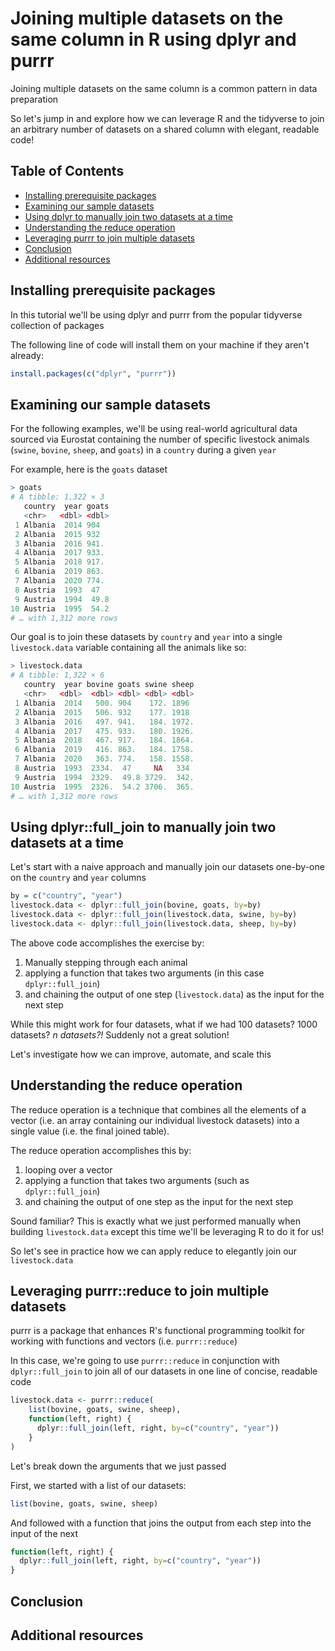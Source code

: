 # Joining multiple datasets on the same column in R using dplyr and purrr

Joining multiple datasets on the same column is a common pattern in data preparation

So let's jump in and explore how we can leverage R and the tidyverse to join an arbitrary number of datasets on a shared column with elegant, readable code!

## Table of Contents 
- [Installing prerequisite packages](#installing-prerequisite-packages)
- [Examining our sample datasets](#examining-our-sample-datasets)
- [Using dplyr to manually join two datasets at a time](#using-dplyr)
- [Understanding the reduce operation](#understanding-the-reduce-operation)
- [Leveraging purrr to join multiple datasets](#leveraging-purrr-reduce)
- [Conclusion](#conclusion)
- [Additional resources](#additional-resources)

## Installing prerequisite packages
<a src="#installing-prerequisite-packages"></a>

In this tutorial we'll be using dplyr and purrr from the popular tidyverse collection of packages

The following line of code will install them on your machine if they aren't already:

```R
install.packages(c("dplyr", "purrr"))
```

## Examining our sample datasets
<a src="#examining-our-sample-datasets"></a>

For the following examples, we'll be using real-world agricultural data sourced via Eurostat containing the number of specific livestock animals (`swine`, `bovine`, `sheep`, and `goats`) in a `country` during a given `year`

For example, here is the `goats` dataset
```R
> goats
# A tibble: 1,322 × 3
   country  year goats
   <chr>   <dbl> <dbl>
 1 Albania  2014 904
 2 Albania  2015 932
 3 Albania  2016 941.
 4 Albania  2017 933.
 5 Albania  2018 917.
 6 Albania  2019 863.
 7 Albania  2020 774.
 8 Austria  1993  47
 9 Austria  1994  49.8
10 Austria  1995  54.2
# … with 1,312 more rows
```

Our goal is to join these datasets by `country` and `year` into a single `livestock.data` variable containing all the animals like so:

```R
> livestock.data
# A tibble: 1,322 × 6
   country  year bovine goats swine sheep
   <chr>   <dbl>  <dbl> <dbl> <dbl> <dbl>
 1 Albania  2014   500. 904    172. 1896
 2 Albania  2015   506. 932    177. 1918
 3 Albania  2016   497. 941.   184. 1972.
 4 Albania  2017   475. 933.   180. 1926.
 5 Albania  2018   467. 917.   184. 1864.
 6 Albania  2019   416. 863.   184. 1758.
 7 Albania  2020   363. 774.   158. 1558.
 8 Austria  1993  2334.  47     NA   334
 9 Austria  1994  2329.  49.8 3729.  342.
10 Austria  1995  2326.  54.2 3706.  365.
# … with 1,312 more rows
```

## Using dplyr::full_join to manually join two datasets at a time
<a src="#using-dplyr"></a>

Let's start with a naive approach and manually join our datasets one-by-one on the `country` and `year` columns

```R
by = c("country", "year")
livestock.data <- dplyr::full_join(bovine, goats, by=by)
livestock.data <- dplyr::full_join(livestock.data, swine, by=by)
livestock.data <- dplyr::full_join(livestock.data, sheep, by=by)
```

The above code accomplishes the exercise by:
1. Manually stepping through each animal
2. applying a function that takes two arguments (in this case `dplyr::full_join`)
3. and chaining the output of one step (`livestock.data`) as the input for the next step

While this might work for four datasets, what if we had 100 datasets? 1000 datasets? _n datasets?!_ Suddenly not a great solution! 

Let's investigate how we can improve, automate, and scale this

## Understanding the reduce operation
<a src="#understanding-the-reduce-operation"></a> 

The reduce operation is a technique that combines all the elements of a vector (i.e. an array containing our individual livestock datasets) into a single value (i.e. the final joined table).   

The reduce operation accomplishes this by:
1. looping over a vector
2. applying a function that takes two arguments (such as `dplyr::full_join`) 
3. and chaining the output of one step as the input for the next step

Sound familiar? This is exactly what we just performed manually when building `livestock.data` except this time we'll be leveraging R to do it for us! 

So let's see in practice how we can apply reduce to elegantly join our `livestock.data`

## Leveraging purrr::reduce to join multiple datasets
<a src="#leveraging-purrr-reduce"></a>

purrr is a package that enhances R's functional programming toolkit for working with functions and vectors (i.e. `purrr::reduce`)

In this case, we're going to use `purrr::reduce` in conjunction with `dplyr::full_join` to join all of our datasets in one line of concise, readable code

```R
livestock.data <- purrr::reduce(
    list(bovine, goats, swine, sheep),
    function(left, right) {
      dplyr::full_join(left, right, by=c("country", "year"))
    }
)
```

Let's break down the arguments that we just passed

First, we started with a list of our datasets:

```R
list(bovine, goats, swine, sheep)
```

And followed with a function that joins the output from each step into the input of the next 

```R
function(left, right) {
  dplyr::full_join(left, right, by=c("country", "year"))
}
```

## Conclusion
<a src="#conclusion"></a>

## Additional resources
<a src="#additional-resources"></a>
